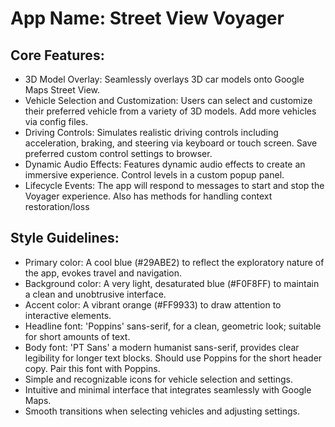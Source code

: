# **App Name**: Street View Voyager

## Core Features:

- 3D Model Overlay: Seamlessly overlays 3D car models onto Google Maps Street View.
- Vehicle Selection and Customization: Users can select and customize their preferred vehicle from a variety of 3D models. Add more vehicles via config files.
- Driving Controls: Simulates realistic driving controls including acceleration, braking, and steering via keyboard or touch screen. Save preferred custom control settings to browser.
- Dynamic Audio Effects: Features dynamic audio effects to create an immersive experience. Control levels in a custom popup panel.
- Lifecycle Events: The app will respond to messages to start and stop the Voyager experience. Also has methods for handling context restoration/loss

## Style Guidelines:

- Primary color: A cool blue (#29ABE2) to reflect the exploratory nature of the app, evokes travel and navigation.
- Background color: A very light, desaturated blue (#F0F8FF) to maintain a clean and unobtrusive interface.
- Accent color: A vibrant orange (#FF9933) to draw attention to interactive elements.
- Headline font: 'Poppins' sans-serif, for a clean, geometric look; suitable for short amounts of text.
- Body font: 'PT Sans' a modern humanist sans-serif, provides clear legibility for longer text blocks. Should use Poppins for the short header copy. Pair this font with Poppins.
- Simple and recognizable icons for vehicle selection and settings.
- Intuitive and minimal interface that integrates seamlessly with Google Maps.
- Smooth transitions when selecting vehicles and adjusting settings.